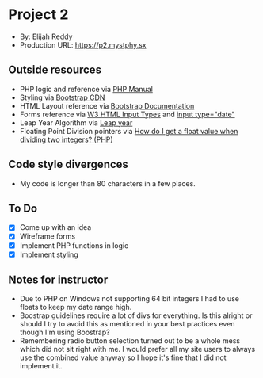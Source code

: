 # Project 2
+ By: Elijah Reddy
+ Production URL: <https://p2.mystphy.sx>

## Outside resources
+ PHP logic and reference via [PHP Manual](https://secure.php.net/manual/en/)
+ Styling via [Bootstrap CDN](https://www.bootstrapcdn.com)
+ HTML Layout reference via [Bootstrap Documentation](https://getbootstrap.com/docs/4.0/getting-started/introduction/)
+ Forms reference via [W3 HTML Input Types](https://www.w3schools.com/html/html_form_input_types.asp) and [input type="date"](https://developer.mozilla.org/en-US/docs/Web/HTML/Element/input/date)
+ Leap Year Algorithm via [Leap year](https://en.wikipedia.org/wiki/Leap_year)
+ Floating Point Division pointers via [How do I get a float value when dividing two integers? (PHP)](https://stackoverflow.com/questions/17218312/how-do-i-get-a-float-value-when-dividing-two-integers-php)

## Code style divergences
+ My code is longer than 80 characters in a few places.

## To Do
- [x] Come up with an idea
- [x] Wireframe forms
- [x] Implement PHP functions in logic
- [x] Implement styling

## Notes for instructor
+ Due to PHP on Windows not supporting 64 bit integers I had to use floats to keep my date range high.
+ Boostrap guidelines require a lot of divs for everything. Is this alright or should I try to avoid this as mentioned in your best practices even though I'm using Boostrap?
+ Remembering radio button selection turned out to be a whole mess which did not sit right with me. I would prefer all my site users to always use the combined value anyway so I hope it's fine that I did not implement it.

